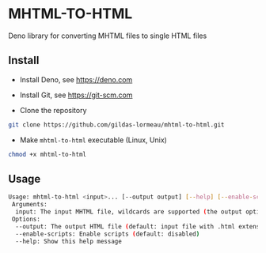 # MHTML-TO-HTML

Deno library for converting MHTML files to single HTML files

## Install

- Install Deno, see https://deno.com

- Install Git, see https://git-scm.com

- Clone the repository

```sh
git clone https://github.com/gildas-lormeau/mhtml-to-html.git
```

- Make `mhtml-to-html` executable (Linux, Unix)
```sh
chmod +x mhtml-to-html
```

## Usage 

``` sh
Usage: mhtml-to-html <input>... [--output output] [--help] [--enable-scripts]
 Arguments:
  input: The input MHTML file, wildcards are supported (the output option will be ignored)
 Options:
  --output: The output HTML file (default: input file with .html extension)
  --enable-scripts: Enable scripts (default: disabled)
  --help: Show this help message
```